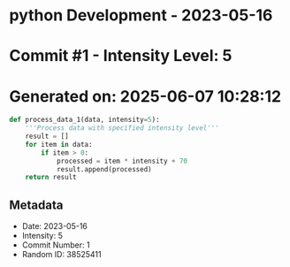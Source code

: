 ﻿# python Development - 2023-05-16
# Commit #1 - Intensity Level: 5
# Generated on: 2025-06-07 10:28:12
```python
def process_data_1(data, intensity=5):
    '''Process data with specified intensity level'''
    result = []
    for item in data:
        if item > 0:
            processed = item * intensity + 70
            result.append(processed)
    return result
```
## Metadata
- Date: 2023-05-16
- Intensity: 5
- Commit Number: 1
- Random ID: 38525411
